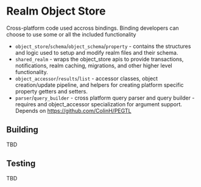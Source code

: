 # Realm Object Store

Cross-platform code used accross bindings. Binding developers can choose to use some or all the included functionality
- `object_store`/`schema`/`object_schema`/`property` - contains the structures and logic used to setup and modify realm files and their schema.
- `shared_realm` - wraps the object_store apis to provide transactions, notifications, realm caching, migrations, and other higher level functionality.
- `object_accessor`/`results`/`list` - accessor classes, object creation/update pipeline, and helpers for creating platform specific property getters and setters.
- `parser`/`query_builder` - cross platform query parser and query builder - requires and object_accessor specialization for argument support. Depends on https://github.com/ColinH/PEGTL

## Building

TBD

## Testing

TBD

